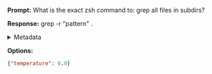 **Prompt:**
What is the exact zsh command to: grep all files in subdirs?


**Response:**
grep -r "pattern" .

<details><summary>Metadata</summary>

- Duration: 712 ms
- Datetime: 2023-08-27T22:10:34.713812
- Model: gpt-3.5-turbo-0613

</details>

**Options:**
```json
{"temperature": 0.0}
```

